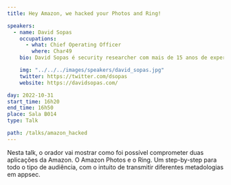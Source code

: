 ```yaml
---
title: Hey Amazon, we hacked your Photos and Ring!

speakers:
  - name: David Sopas
    occupations:
      - what: Chief Operating Officer
        where: Char49
    bio: David Sopas é security researcher com mais de 15 anos de experiência. Atualmente lidera uma equipa de researchers da Checkmarx, e é co-fundador da Char49. David foi reconhecido publicamente por encontrar falhas em empresas como Google, Microsoft, Adobe, eBay, Amazon e muitas outras. Alguns trabalhos de research do David já foram apresentados em conferências de segurança, como por exemplo, na DEF CON, BSides e OWASP Appsec.

    img: "../../../images/speakers/david_sopas.jpg"
    twitter: https://twitter.com/dsopas
    website: https://davidsopas.com/

day: 2022-10-31
start_time: 16h20
end_time: 16h50
place: Sala B014
type: Talk

path: /talks/amazon_hacked
---
```


Nesta talk, o orador vai mostrar como foi possível comprometer duas aplicações da Amazon. O Amazon Photos e o Ring. Um step-by-step para todo o tipo de audiência, com o intuito de transmitir diferentes metadologias em appsec.
